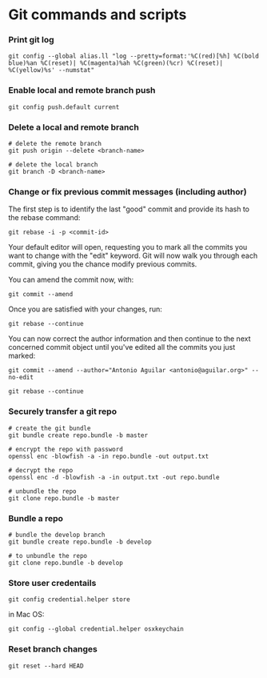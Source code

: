# Git commands and scripts

### Print git log

```
git config --global alias.ll "log --pretty=format:'%C(red)[%h] %C(bold blue)%an %C(reset)| %C(magenta)%ah %C(green)(%cr) %C(reset)| %C(yellow)%s' --numstat"
```

### Enable local and remote branch push

```
git config push.default current
```

### Delete a local and remote branch

```
# delete the remote branch
git push origin --delete <branch-name> 

# delete the local branch 
git branch -D <branch-name>
```

### Change or fix previous commit messages (including author)

The first step is to identify the last "good" commit and provide its hash to the rebase command:

```
git rebase -i -p <commit-id>
```

Your default editor will open, requesting you to mark all the commits you want to change with the "edit" keyword. Git will now walk you through each commit, giving you the chance modify previous commits.

You can amend the commit now, with:

```
git commit --amend
```

Once you are satisfied with your changes, run:

```
git rebase --continue
```

You can now correct the author information and then continue to the next concerned commit object until you've edited all the commits you just marked:

```
git commit --amend --author="Antonio Aguilar <antonio@aguilar.org>" --no-edit

git rebase --continue
```

### Securely transfer a git repo 

```
# create the git bundle
git bundle create repo.bundle -b master

# encrypt the repo with password
openssl enc -blowfish -a -in repo.bundle -out output.txt

# decrypt the repo
openssl enc -d -blowfish -a -in output.txt -out repo.bundle

# unbundle the repo
git clone repo.bundle -b master
```

### Bundle a repo

```
# bundle the develop branch
git bundle create repo.bundle -b develop
```

```
# to unbundle the repo
git clone repo.bundle -b develop
```

### Store user credentails 

```
git config credential.helper store
```

in Mac OS:

```
git config --global credential.helper osxkeychain
```

### Reset branch changes

```
git reset --hard HEAD
```

